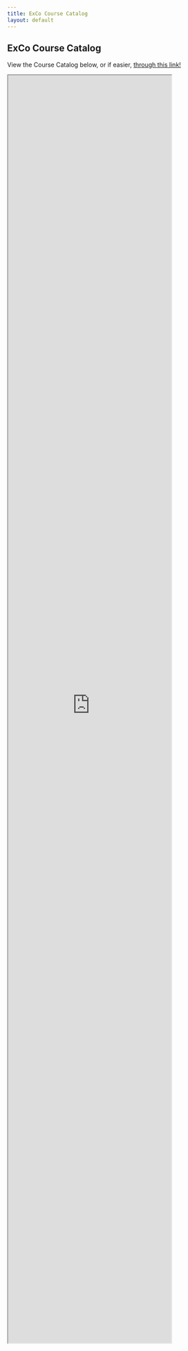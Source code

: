 ```yaml
---
title: ExCo Course Catalog
layout: default
---
```

## ExCo Course Catalog

<p>View the Course Catalog below, or if easier, <a href="https://docs.google.com/document/d/1wkTQwIIw-fEQ7Bg-fYvC2pnnmZENMSGWVCYCf9wX8Fg/edit">through this link!</a></p>

<iframe src="https://docs.google.com/document/d/e/2PACX-1vQPXkiR39tR0pfPmytxM1i_bF88YQlWJ8aAtRRleFReAuhy7KITwyk8uhCQTEyyKCNBCmyeJ86SV9GM/pub?embedded=true" width="75%" height="75%"></iframe>

